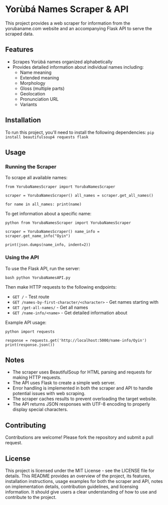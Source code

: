 
# Yorùbá Names Scraper & API

This project provides a web scraper for information from the yorubaname.com website and an accompanying Flask API to serve the scraped data.

## Features

- Scrapes Yorùbá names organized alphabetically
- Provides detailed information about individual names including:
  - Name meaning
  - Extended meaning
  - Morphology
  - Gloss (multiple parts)
  - Geolocation
  - Pronunciation URL
  - Variants

## Installation

To run this project, you'll need to install the following dependencies:
`pip install beautifulsoup4 requests flask`


## Usage

### Running the Scraper

To scrape all available names:
```
from YorubaNamesScraper import YorubaNamesScraper

scraper = YorubaNamesScraper() all_names = scraper.get_all_names()

for name in all_names: print(name)
```

To get information about a specific name:
```
python from YorubaNamesScraper import YorubaNamesScraper

scraper = YorubaNamesScraper() name_info = scraper.get_name_info("Oyin")

print(json.dumps(name_info, indent=2))
```


### Using the API

To use the Flask API, run the server:

`bash python YorubaNamesAPI.py`


Then make HTTP requests to the following endpoints:

- `GET /` - Test route
- `GET /names-by-first-character/<character>` - Get names starting with <character>
- `GET /get-all-names/` - Get all names
- `GET /name-info/<name>` - Get detailed information about <name>

Example API usage:
```
python import requests

response = requests.get('http://localhost:5000/name-info/Oyin') print(response.json())
```

## Notes

- The scraper uses BeautifulSoup for HTML parsing and requests for making HTTP requests.
- The API uses Flask to create a simple web server.
- Error handling is implemented in both the scraper and API to handle potential issues with web scraping.
- The scraper caches results to prevent overloading the target website.
- The API returns JSON responses with UTF-8 encoding to properly display special characters.

## Contributing

Contributions are welcome! Please fork the repository and submit a pull request.

## License

This project is licensed under the MIT License - see the LICENSE file for details.
This README provides an overview of the project, its features, installation instructions, usage examples for both the scraper and API, notes on implementation details, contribution guidelines, and licensing information. It should give users a clear understanding of how to use and contribute to the project.